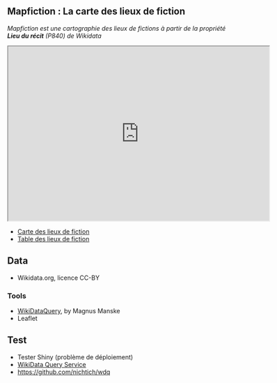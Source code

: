 ## Mapfiction : La carte des lieux de fiction

*Mapfiction est une cartographie des lieux de fictions à partir de la propriété **Lieu du récit** (P840) de Wikidata*

<iframe src="http://htmlpreview.github.io/?https://github.com/blaquans/mapfiction/blob/master/html/map_location.html" width="600" height="400"></iframe>


- [Carte des lieux de fiction](http://htmlpreview.github.io/?https://github.com/blaquans/mapfiction/blob/master/html/map_location.html)
- [Table des lieux de fiction](http://htmlpreview.github.io/?https://github.com/blaquans/mapfiction/blob/master/html/dt_items.html)

## Data

* Wikidata.org, licence CC-BY

### Tools

* [WikiDataQuery](https://wdq.wmflabs.org/api_documentation.html), by Magnus Manske
* Leaflet

## Test

* Tester Shiny (problème de déploiement)
* [WikiData Query Service](https://query.wikidata.org/)
* https://github.com/nichtich/wdq
